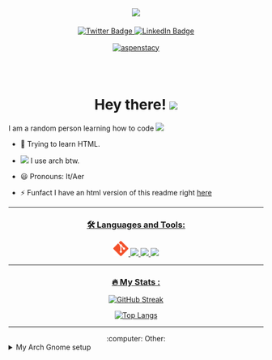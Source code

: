 <div id="header" align="center">
  <img src="http://www.gifsde.com/uploads/4d9728_asciianimator_14.gif" width="200"/>
</div>

<div align="center">
  <img src="https://komarev.com/ghpvc/?username=aspen-arch&style=flat-square&color=blue" alt=""/>
  </div>
  
  <div id="badges" align="center">
   <a href="https://twitter.com/aspen_stacy">
    <img src="https://img.shields.io/badge/Twitter-blue?style=for-the-badge&logo=twitter&logoColor=white" alt="Twitter Badge"/>
  <a href="https://www.linkedin.com/in/aspen-stacy-1a689a262/"> 
    <img src="https://img.shields.io/badge/LinkedIn-blue?style=for-the-badge&logo=linkedin&logoColor=white" alt="LinkedIn Badge"/>
  </a>
  </div>
  
  <div id="support me" align="center">
<p><a href="https://www.buymeacoffee.com/aspenstacy0"> <img align="center" src="https://cdn.buymeacoffee.com/buttons/v2/default-yellow.png" height="50" width="210" alt="aspenstacy" /></a></p><br><br>
    </div>

  <div id="heythere" align="center">
  <h1>
  Hey there!
  <img src="https://media.giphy.com/media/hvRJCLFzcasrR4ia7z/giphy.gif" width="30px"/>
</h1>
    
  <div id="aboutme" align="left">
  
  I am a random person learning how to code <img src="https://media.giphy.com/media/WUlplcMpOCEmTGBtBW/giphy.gif" width="30">

- :seedling: Trying to learn HTML.

- <img src="http://www.osboxes.org/wp-content/uploads/photo-gallery/post_logos/Archlinux-logo.png" width="15"> I use arch btw.
      
- :smiley: Pronouns: It/Aer

- :zap: Funfact I have an html version of this readme right <font color="cyan"><a href="https://aspen-arch.github.io/aspen-arch/"> here</font>
  </div>
    
    ---

### :hammer_and_wrench: Languages and Tools: 
  <div>
      <img src="https://github.com/devicons/devicon/blob/master/icons/git/git-original.svg" width="30">
      <img src="https://opnxng.com/image_proxy?url=https%3A%2F%2Fwww.gillware.com%2Fwp-content%2Fuploads%2F2017%2F02%2Fgitlab-logo-square.png&h=6ad27b53a00359c6886102a58628da439738631663220028d222dbbfcc87cd8d" width="30">
      <img src="https://user-images.githubusercontent.com/674621/71187801-14e60a80-2280-11ea-94c9-e56576f76baf.png" width="30">
      <img src="https://cdn0.iconfinder.com/data/icons/social-network-9/50/22-1024.png" width="35">
  </div>
  
  ---

### :fire: My Stats :
  [![GitHub Streak](http://github-readme-streak-stats.herokuapp.com?user=aspen-arch&theme=dark&background=000000)](https://git.io/streak-stats)
  
  [![Top Langs](https://github-readme-stats.vercel.app/api/top-langs/?username=aspen-arch&layout=compact&theme=vision-friendly-dark)](https://github.com/anuraghazra/github-readme-stats)
    
---
 <div id="other">
:computer: Other:    
    </div>
    
<div id="gnomesetup" align="left">
<details>
<summary>My Arch Gnome setup</summary>
<br>
 <img src="https://github.com/aspen-arch/aspen-arch/blob/main/Screenshots/Screenshot%20from%202023-01-18%2020-15-22.png" width="500">
 <img src="https://github.com/aspen-arch/aspen-arch/blob/main/Screenshots/Screenshot%20from%202023-01-18%2020-28-47.png" width="500">
</details>
    </div>
